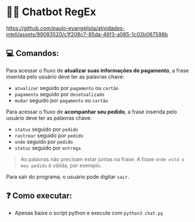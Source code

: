 # 🤖💬 Chatbot RegEx

https://github.com/paulo-evangelista/atividades-inteli/assets/99093520/c1f208c7-85da-46f3-a085-1c02b067598b

## 💻 Comandos:

Para acessar o fluxo de **atualizar suas informações de pagamento**, a frase inserida pelo usuário deve ter as palavras chave:
- `atualizar` seguido por `pagamento` ou `cartão`
- `pagamento` seguido por `desatualizado`
- `mudar` seguido por `pagamento` ou `cartão`


Para acessar o fluxo de **acompanhar seu pedido**, a frase inserida pelo usuário deve ter as palavras chave:
- `status` seguido por `pedido`
- `rastrear` seguido por `pedido`
- `onde` seguido por `pedido`
- `status` seguido por `entrega`



> As palavras não precisam estar juntas na frase. A frase `onde está o meu pedido` é válida, por exemplo.


Para sair do programa, o usuário pode digitar `sair`.


## ❓ Como executar:
- Apenas baixe o script python e execute com `python3 chat.py`
